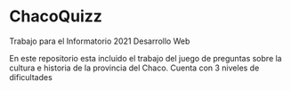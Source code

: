 # ChacoQuizz
Trabajo para el Informatorio 2021 Desarrollo Web

En este repositorio esta incluido el trabajo del juego de preguntas sobre la cultura  e historia
de la provincia del Chaco. Cuenta con 3 niveles de dificultades
